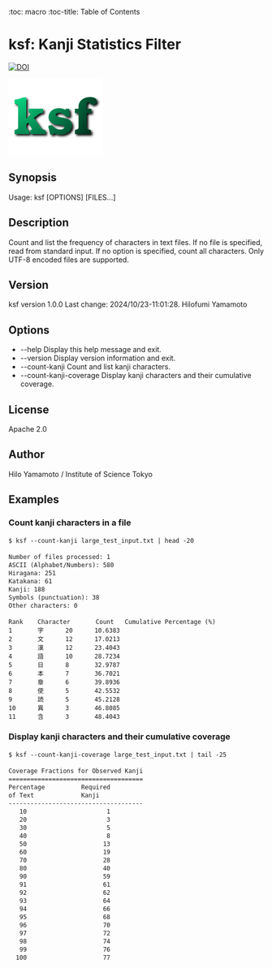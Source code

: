 :toc: macro
:toc-title: Table of Contents

# ksf: Kanji Statistics Filter

[![DOI](https://zenodo.org/badge/163961186.svg)](https://zenodo.org/badge/latestdoi/163961186)

![ksf](./ksf.png)

## Synopsis

Usage: ksf [OPTIONS] [FILES...]

## Description

Count and list the frequency of characters in text files.
If no file is specified, read from standard input.
If no option is specified, count all characters.
Only UTF-8 encoded files are supported.

## Version

ksf version 1.0.0 Last change: 2024/10/23-11:01:28. Hilofumi Yamamoto

## Options

- --help
  Display this help message and exit.
- --version
  Display version information and exit.
- --count-kanji
  Count and list kanji characters.
- --count-kanji-coverage
  Display kanji characters and their cumulative coverage.

## License

Apache 2.0

## Author

Hilo Yamamoto / Institute of Science Tokyo

## Examples

### Count kanji characters in a file

```shell
$ ksf --count-kanji large_test_input.txt | head -20

Number of files processed: 1
ASCII (Alphabet/Numbers): 580
Hiragana: 251
Katakana: 61
Kanji: 188
Symbols (punctuation): 38
Other characters: 0

Rank    Character       Count   Cumulative Percentage (%)
1       字      20      10.6383
2       文      12      17.0213
3       漢      12      23.4043
4       語      10      28.7234
5       日      8       32.9787
6       本      7       36.7021
7       章      6       39.8936
8       使      5       42.5532
9       読      5       45.2128
10      異      3       46.8085
11      含      3       48.4043
```

### Display kanji characters and their cumulative coverage

```shell
$ ksf --count-kanji-coverage large_test_input.txt | tail -25

Coverage Fractions for Observed Kanji
=====================================
Percentage          Required
of Text             Kanji
-------------------------------------
   10	                   1
   20	                   3
   30	                   5
   40	                   8
   50	                  13
   60	                  19
   70	                  28
   80	                  40
   90	                  59
   91	                  61
   92	                  62
   93	                  64
   94	                  66
   95	                  68
   96	                  70
   97	                  72
   98	                  74
   99	                  76
  100	                  77
```
